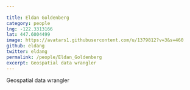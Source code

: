 ```yaml
---
 
title: Eldan Goldenberg
category: people
lng: -122.3313166
lat: 447.6004499
image: https://avatars1.githubusercontent.com/u/1379812?v=3&s=460
github: eldang
twitter: eldang
permalink: /people/Eldan_Goldenberg
excerpt: Geospatial data wrangler
---
```

Geospatial data wrangler
